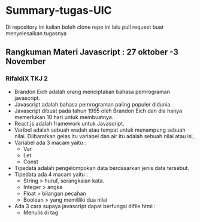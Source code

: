 # Summary-tugas-UIC
Di repository ini kalian boleh clone repo ini lalu pull request buat menyelesaikan tugasnya

## Rangkuman Materi Javascript : 27 oktober -3 November 
### RifaldiX TKJ 2
* Brandon Eich adalah orang menciptakan bahasa pemrograman javascript.
* Javascript adalah bahasa pemrograman paling populer didunia.
* Javascript dibuat pada tahun 1995 oleh Brandon Eich dan dia hanya memerlukan 10 hari untuk membuatnya.
* React.js adalah framework untuk Javascript.
* Varibel adalah sebuah wadah atau tempat untuk menampung sebuah nilai. Diibaratkan gelas itu variabel dan air itu adalah sebuah nilai atau isi,
* Variabel ada 3 macam yaitu :
    * Var
    * Let
    * Const
* Tipedata adalah pengelompokan data berdasarkan jenis data tersebut.
* Tipedata ada 4 macam yaitu :
    * String > huruf, serangkaian kata.
    * Integer > angka
    * Float > bilangan pecahan 
    * Boolean > yang memilliki dua nilai
* Ada 3 cara supaya javascript dapat berfungsi difile html :
    * Menulis di tag <script>
    * Menulis javascript pada eksternal file
    * Menulis pada atribut html

### Kasih Sri Wulandari
Pada pertemuan rabu kemarin yaitu membahas mengenai JavaScript, Pengenalan Variabel, dan Tipe data di JavaScript. 
JAVASCRIPT
JavaScript diciptakan pada tahun 1995 oleh Brendan Eich. JavaScript juga sangat dibutuhkan untuk membuat halaman web. Selain itu, JavaScript juga memiliki beberapa keunggulan, yaitu: 
* Dapat dikolaborasikan, JavaScript dapat bersahabat dengan PHP. Mengapa? Karena jika ada fungsi yang tidak bisa dijalankan oleh PHP, kita bisa menjalankannya dengan memakai JavaScript.
* Mudah untuk dipelajari, JavaScript dipilih untuk digunakan oleh web developer karena terbilang cukup sederhana. Selain itu, untuk urusan tampilan pasti kita akan membutuhkan JavaScript ketika ingin membuat suatu aplikasi. 
* Sangat ringan, karena dengan menggunakan JavaScript, prosesnya akan lebih mudah dan tidak membutuhkan waktu yang lama. Hal inilah yang membuat javaScript disebut-sebut mempunyai keunggulan sangat ringan untuk digunakan. 

* PENGENALAN VARIABEL 
Secara singkatnya variabel adalah sebuah nama yang mewakili sebuah nilai. Maksudnya bagaimana? Jadi, bisa di ibaratkan piring adalah sebuah nama, dan nasi adalah nilainya. Untuk membuat variabel di JavaScript, caranya ada di modul "Belajar JavaScript untuk pemula". Untuk menampilkan sebuah nilai dari sebuah variabel di JavaScript, yaitu: 
  * console.log() untuk menampilkan output ke console JavaScript
  * document.write() untuk menampilkan output ke document HTML 
  * alert() untuk menampilkan output ke jendela dialog. 

* MENGENAL TIPE DATA DI JAVASCRIPT
    * Untuk mengenal tipe data di JavaScript,  kalau untuk pemula ada 4 tipe data, yaitu:
        * String, yaitu tipe data yang berisi teks atau huruf. 
        * Integer, yaitu tipe data yang berisi angka, number, atau bilangan bulat. 
        * Ploat, yaitu tipe data yang berisi bilangan pecahan atau bisa disebut seperti ini, kalau ada "." (titik) dan "," (koma) pada angka tersebut, 
          berarti angka tersebut adalah bilangan pecahan atau Ploat. 
        * Boolean, yaitu tipe data yang mencakup dua nilai atau lebih ke logika.

### Munandar 
* Sejarah javascript⤵️
JavaScript pertama kali diperkenalkan oleh Netscape pada tahun 1995. Pada awalnya bahasa yang sekarang disebut JavaScript ini dulunya dinamai “LiveScript” yang berfungsi sebagai bahasa sederhana untuk browser.
* pencipta⤵️
JavaScript di ciptakan olehBrendon eich
* Pengenalan Variabel & Tipe data di Javascript⤵️
variabel adalah sebuah nama yang mewakili sebuah nilai,kata kunci variabel di javascript adalah "var".Namun setelah di rilisnya ES6 penggunaan "var" biasanya digantikan dengan "const" atau
"let".
* Menampilkan Variabel⤵️
Untuk bisa menampilkan sebuah nilai dari sebuah variabel kita bisa 
memanggilnya dengan tiga fungsi di Javascript :
    - Fungsi console.log() untuk menampilkan output ke console Javascript
    - Fungsi document.write() untuk menampilkan output ke document HTML
    - Fungsi alert() untuk menampilkan output ke jendela dialog
* Tipe data dalam JavaScript ⤵️    
    - String => tipe data yg menampung nilai teks atau kalimat
    - integer => tipe data yg menampung nilai angka (bilangan bulat)
    - float => tipe data yg menampung nilai angka (bilangan pecahan)
    - boolean => tipe data yang hanya mempunyai dua nilai, yakni benar (True) atau salah (False)

### Rr. Risa Siptiani
Pada tahun 1995, seorang karyawan yang bernama Brendan Eich  dari perusahaan
Netscape di minta untuk membuat bahasa scripting seperti Java
namun dapat diterapkan pada browser, ia akhirnya mendesain
bahasa pemporgraman baru yang inspirasi fitur-fiturnya ia dapatkan
dari Java, Scheme, dan self.
Ia berhasil      
membuat bahasa pemprograman tersebut selama 10 hari dan ia beri
nama Mocha programming languange. Karena beberapa alasan
nama Mocha akhirnya beralih nama menjadi Livescript. 
Setelah itu Netscape akhirnya bekerja sama dengan Oracle
karena Oracle memiliki lisensi Java pada saat itu, kerja sama
tersebut membuat nama bahasa pemprograman tersebut berubah
menjadi JavaScript yang asalnya LiveScript menjadi Javascript, pada saat itu Java merupakan bahasa
pemprograman yang powerfull jadi NetScape memanfaatkan hal ini dan itu berhasil membuat nama
JavaScript dikenal dunia. JavaScript adalah bahasa paling populer di dunia,Javascript adalah bahasa pemprograman yang berfokus di web 
language,dan JavaScript adalah bahasa yang mudah di pahami.

* PRAKTEK
Menulis di tag <script>
Dengan memasukan perintah
Console.log
Document.write
Alert

* MENGENAL APA ITU VARIABEL
Jadi variabel adalah sebuah nama yang mewakili sebuah nilai. Istilah sederhanya ibarat sebuah piring yang diisi oleh buah,piring berfungsi sebagai variabel dan buah berfungsi sebagai nilai.

* MENAMPILKAN VARIABEL
Untuk bisa menampilkan sebuah nilai dari sebuah variabel kita bisa 
memanggilnya dengan tiga fungsi di Javascript :
    • Fungsi console.log() untuk menampilkan output ke console Javascript
    • Fungsi document.write() untuk menampilkan output ke document HTML
    • Fungsi alert() untuk menampilkan output ke jendela dialog

* ADA 4 TIPE DATA JAVASCRIPT
    * String, Adalah tipe data yang berisi seperti huruf,teks,dan caharacter
    * Integer,Adalah tipe data yang berisi number/angka
    * Float,Adalah tipe data yang berisi bilangan desimal atau pecahan
    * Boolean,Adalah tipe data yang memiliki dua nilai,yaitu true/false.
### Salsa Bila Aprilia
Bahasa pemrograman javascript pertama kali di temukan pada tahun 1995 oleh seorang karyawan yang bernama Brendan Eich.Javascript pertama kali di beri nama Mocha yang kemudian di ubah menjadi LiveScript dan akhirnya di ubah lagi menjadi JavaScript karena kebutuhan marketing.
Awalnya,JavaScript hanya berfokus pada penggunaan website.Namun seiring berjalannya waktu,javascript berperan penting juga di server,game,dekstop,IoT dan sebagainya.
JavaScript merupakan bahasa yang paling populer di dunia.Karena pada tahun 2021, javascript menjadi bahasa pemrograman yang paling banyak digunakan.
JavaScript adalah bahasa pemrograman yang berfokus di web language dan JavaScript merupakan bahasa yang mudah untuk di pelajari.
Di dalam bahasa pemrograman javascript,ada yang bernama variabel dan tipe data.
Variabel adalah sebuah nama yang mewakili sebuah nilai.Kalau di ibaratkan,variabel adalah tempat untuk menampung sebuah nilai.
Cara membuat variabel yang umum di gunakan adalah menggunakan var,namun bisa juga menggunakan let dan const.
Tipe data adalah jenis jenis data yang di simpan di dalam variabel.
Ada tipe data string (teks),integer/angka (bilangan bulat),Float (bilangan pecahan) dan boolean (yang memiliki dua nilai True & False).
